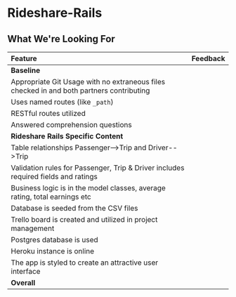 # Rideshare-Rails
## What We're Looking For

| Feature | Feedback    |
| :------------- | :------------- |
|  **Baseline** |   |
|   Appropriate Git Usage with no extraneous files checked in and both partners contributing	|   	|
| Uses named routes (like `_path`) |   |
| RESTful routes utilized |   |
|   Answered comprehension questions	|   	|
| **Rideshare Rails Specific Content** |   | 
| Table relationships Passenger-->Trip and Driver-->Trip |   |
| Validation rules for Passenger, Trip & Driver includes required fields and ratings |   |
| Business logic is in the model classes, average rating, total earnings etc |   |
| Database is seeded from the CSV files | | 
| Trello board is created and utilized in project management |   |
| Postgres database is used |   |
| Heroku instance is online |   |
| The app is styled to create an attractive user interface |  |
|  **Overall** |   |
